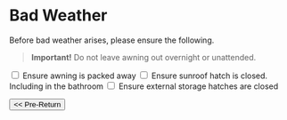 <link href="../styles/custom.css" rel="stylesheet" />

# Bad Weather
Before bad weather arises, please ensure the following.

> **Important!** Do not leave awning out overnight or unattended.

<label for="awning" class="top"> <input type="checkbox" id="awning" /> Ensure awning is packed away</label>
<label for="sunroof" class="alt"> <input type="checkbox" id="sunroof" /> Ensure sunroof hatch is closed. Including in the bathroom</label>
<label for="storage"> <input type="checkbox" id="storage" /> Ensure external storage hatches are closed</label>

<a href="pre-return.md">
    <button class="button-basic"><< Pre-Return</button>
</a>